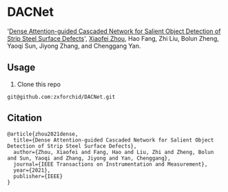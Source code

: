# DACNet
'[Dense Attention-guided Cascaded Network for Salient Object Detection of Strip Steel Surface Defects](https://ieeexplore.ieee.org/stamp/stamp.jsp?tp=&arnumber=9632537)', [Xiaofei Zhou](https://scholar.google.com.hk/citations?hl=zh-CN&user=2PUAFW8AAAAJ), Hao Fang, Zhi Liu, Bolun Zheng, Yaoqi Sun, Jiyong Zhang, and Chenggang Yan.

## Usage
1. Clone this repo
```
git@github.com:zxforchid/DACNet.git
```

## Citation
```
@article{zhou2021dense,
  title={Dense Attention-guided Cascaded Network for Salient Object Detection of Strip Steel Surface Defects},
  author={Zhou, Xiaofei and Fang, Hao and Liu, Zhi and Zheng, Bolun and Sun, Yaoqi and Zhang, Jiyong and Yan, Chenggang},
  journal={IEEE Transactions on Instrumentation and Measurement},
  year={2021},
  publisher={IEEE}
}
```
